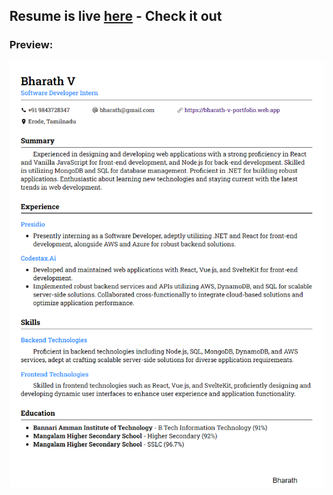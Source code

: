## Resume is live [here](https://bharath-designer.github.io/Genspark_Tasks/Day38%20-%20June%203/Resume) - Check it out


### Preview:
![](Resume_Output.png)